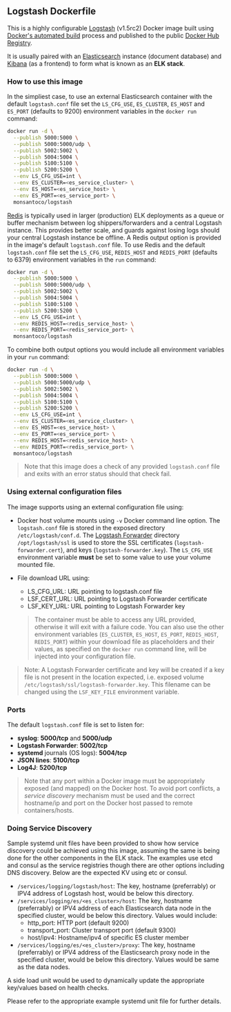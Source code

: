 ## Logstash Dockerfile
This is a highly configurable [Logstash](https://www.elastic.co/products/logstash) (v1.5rc2) Docker image built using [Docker's automated build](https://registry.hub.docker.com/u/monsantoco/logstash/) process and published to the public [Docker Hub Registry](https://registry.hub.docker.com/).

It is usually paired with an [Elasticsearch](https://www.elastic.co/products/elasticsearch) instance (document database) and [Kibana](https://www.elastic.co/products/kibana) (as a frontend) to form what is known as an **ELK stack**.


### How to use this image
In the simpliest case, to use an external Elasticsearch container with the default `logstash.conf` file set the `LS_CFG_USE`, `ES_CLUSTER`, `ES_HOST` and `ES_PORT` (defaults to 9200) environment variables in the `docker run` command:

```sh
docker run -d \
  --publish 5000:5000 \
  --publish 5000:5000/udp \
  --publish 5002:5002 \
  --publish 5004:5004 \
  --publish 5100:5100 \
  --publish 5200:5200 \
  --env LS_CFG_USE=int \
  --env ES_CLUSTER=<es_service_cluster> \
  --env ES_HOST=<es_service_host> \
  --env ES_PORT=<es_service_port> \
  monsantoco/logstash
```

[Redis](http://redis.io/) is typically used in larger (production) ELK deployments as a queue or buffer mechanism between log shippers/forwarders and a central Logstash instance. This provides better scale, and guards against losing logs should your central Logstash instance be offline. A Redis output option is provided in the image's default `logstash.conf` file. To use Redis and the default `logstash.conf` file set the `LS_CFG_USE`, `REDIS_HOST` and `REDIS_PORT` (defaults to 6379) environment variables in the `run` command:

```sh
docker run -d \
  --publish 5000:5000 \
  --publish 5000:5000/udp \
  --publish 5002:5002 \
  --publish 5004:5004 \
  --publish 5100:5100 \
  --publish 5200:5200 \
  --env LS_CFG_USE=int \
  --env REDIS_HOST=<redis_service_host> \
  --env REDIS_PORT=<redis_service_port> \
  monsantoco/logstash
```

To combine both output options you would include all environment variables in your `run` command:

```sh
docker run -d \
  --publish 5000:5000 \
  --publish 5000:5000/udp \
  --publish 5002:5002 \
  --publish 5004:5004 \
  --publish 5100:5100 \
  --publish 5200:5200 \
  --env LS_CFG_USE=int \
  --env ES_CLUSTER=<es_service_cluster> \
  --env ES_HOST=<es_service_host> \
  --env ES_PORT=<es_service_port> \
  --env REDIS_HOST=<redis_service_host> \
  --env REDIS_PORT=<redis_service_port> \
  monsantoco/logstash
```

> Note that this image does a check of any provided `logstash.conf` file and exits with an error status should that check fail.


### Using external configuration files
The image supports using an external configuration file using:

- Docker host volume mounts using `-v` Docker command line option. The `logstash.conf` file is stored in the exposed directory `/etc/logstash/conf.d`. The [Logstash Forwarder](https://github.com/elastic/logstash-forwarder) directory `/opt/logstash/ssl` is used to store the SSL certificates (`logstash-forwarder.cert`), and keys (`logstash-forwarder.key`). The `LS_CFG_USE` environment variable **must** be set to some value to use your volume mounted file.

- File download URL using:

  - LS_CFG_URL: URL pointing to logstash.conf file
  - LSF_CERT_URL: URL pointing to Logstash Forwarder certificate
  - LSF_KEY_URL: URL pointing to Logstash Forwarder key

  > The container must be able to access any URL provided, otherwise it will exit with a failure code. You can also use the other environment variables (`ES_CLUSTER`, `ES_HOST`, `ES_PORT`, `REDIS_HOST`, `REDIS_PORT`) within your download file as placeholders and their values, as specified on the `docker run` command line, will be injected into your configuration file.

> Note: A Logstash Forwarder certificate and key will be created if a key file is not present in the location expected, i.e. exposed volume `/etc/logstash/ssl/logstash-forwarder.key`. This filename can be changed using the `LSF_KEY_FILE` environment variable.


### Ports
The default `logstash.conf` file is set to listen for:

- **syslog**: **5000/tcp** and **5000/udp**
- **Logstash Forwarder**: **5002/tcp**
- **systemd** journals (OS logs): **5004/tcp**
- **JSON lines**: **5100/tcp**
- **Log4J**: **5200/tcp**

> Note that any port within a Docker image must be appropriately exposed (and mapped) on the Docker host. To avoid port conflicts, a _service discovery_ mechanism must be used and the correct hostname/ip and port on the Docker host passed to remote containers/hosts.

### Doing Service Discovery
Sample systemd unit files have been provided to show how service discovery could be achieved using this image, assuming the same is being done for the other components in the ELK stack. The examples use etcd and consul as the service registries though there are other options including DNS discovery. Below are the expected KV using etc or consul.

- `/services/logging/logstash/host`: The key, hostname (preferrably) or IPV4 address of Logstash host, would be below this directory.
- `/services/logging/es/<es_cluster>/host`: The key, hostname (preferrably) or IPV4 address of each Elasticsearch data node in the specified cluster, would be below this directory. Values would include:
  - http_port: HTTP port (default 9200)
  - transport_port: Cluster transport port (default 9300)
  - host/ipv4: Hostname/ipv4 of specific ES cluster member
- `/services/logging/es/<es_cluster>/proxy`: The key, hostname (preferrably) or IPV4 address of the Elasticsearch proxy node in the specified cluster, would be below this directory. Values would be same as the data nodes.

A side load unit would be used to dynamically update the appropriate key/values based on health checks.

Please refer to the appropriate example systemd unit file for further details.
